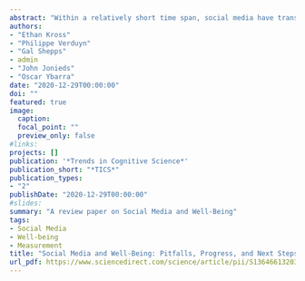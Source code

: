 ```yaml
---
abstract: "Within a relatively short time span, social media have transformed the way humans interact, leading many to wonder what, if any, implications this interactive revolution has had for people’s emotional lives. Over the past 15 years, an explosion of research has examined this issue, generating countless studies and heated debate. Although early research generated inconclusive findings, several experiments have revealed small negative effects of social media use on well-being. These results mask, however, a deeper set of complexities. Accumulating evidence indicates that social media can enhance or diminish well-being depending on how people use them. Future research is needed to model these complexities using stronger methods to advance knowledge in this domain."
authors:
- "Ethan Kross"
- "Philippe Verduyn"
- "Gal Shepps"
- admin
- "John Jonieds"
- "Oscar Ybarra"
date: "2020-12-29T00:00:00"
doi: ""
featured: true
image:
  caption: 
  focal_point: ""
  preview_only: false
#links:
projects: []
publication: '*Trends in Cognitive Science*'
publication_short: "*TICS*"
publication_types:
- "2"
publishDate: "2020-12-29T00:00:00"
#slides: 
summary: "A review paper on Social Media and Well-Being"
tags:
- Social Media
- Well-being
- Measurement
title: "Social Media and Well-Being: Pitfalls, Progress, and Next Steps"
url_pdf: https://www.sciencedirect.com/science/article/pii/S1364661320302515?via%3Dihub012#29l_poster
---
```

